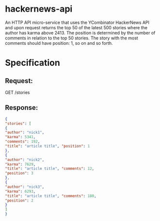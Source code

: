 # hackernews-api
An HTTP API micro-service that uses the YCombinator HackerNews API and upon request returns the top 50 of the latest 500 stories where the author has karma above 2413. The position is determined by the number of comments in relation to the top 50 stories. The story with the most comments should have position: 1, so on and so forth.

# Specification

## Request:

GET /stories

## Response:

```json
{
"stories": [
{
"author": "nick1",
"karma": 5341,
"comments": 192,
"title": "article title", "position": 1
},
{
"author": "nick2",
"karma": 7629,
"title": "article title", "comments": 12,
"position": 3
},
{
"author": "nick3",
"karma": 6293,
"title": "article title", "comments": 180,
"position": 2
}
]
}
```

